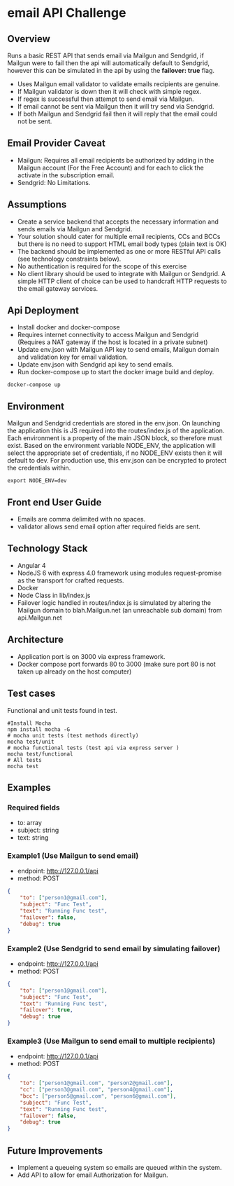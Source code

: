 # email API Challenge

## Overview
Runs a basic REST API that sends email via Mailgun and Sendgrid, if Mailgun were to fail then the api will automatically default to Sendgrid, however this can be simulated in the api by using the **failover: true** flag.

*  Uses Mailgun email validator to validate emails recipients are genuine.
*  If Mailgun validator is down then it will check with simple regex.
*  If regex is successful then attempt to send email via Mailgun.
*  If email cannot be sent via Mailgun then it will try send via Sendgrid.
*  If both Mailgun and Sendgrid fail then it will reply that the email could not be sent.

## Email Provider Caveat
* Mailgun: Requires all email recipients be authorized by adding in the Mailgun account (For the Free Account) and for each to click the activate in the subscription email.
* Sendgrid: No Limitations.

## Assumptions
* Create a service backend that accepts the necessary information and sends emails via Mailgun and Sendgrid.
* Your solution should cater for multiple email recipients, CCs and BCCs but there is no need to support HTML email body types (plain text is OK)
* The backend should be implemented as one or more RESTful API calls (see technology constraints below).
* No authentication is required for the scope of this exercise
* No client library should be used to integrate with Mailgun or Sendgrid. A simple HTTP client of choice can be used to handcraft HTTP requests to the email gateway services.

## Api Deployment
* Install docker and docker-compose
* Requires internet connectivity to access Mailgun and Sendgrid (Requires a NAT gateway if the host is located in a private subnet)
* Update env.json with Mailgun API key to send emails, Mailgun domain and validation key for email validation.
* Update env.json with Sendgrid api key to send emails.
* Run docker-compose up to start the docker image build and deploy.
```shell
docker-compose up
```

## Environment
Mailgun and Sendgrid credentials are stored in the env.json. On launching the application this is JS required into the routes/index.js of the application. Each environment is a property of the main JSON block, so therefore must exist. Based on the environment variable NODE_ENV, the application will select the appropriate set of credentials, if no NODE_ENV exists then it will default to dev. For production use, this env.json can be encrypted to protect the credentials within.
```shell
export NODE_ENV=dev
```
## Front end User Guide
* Emails are comma delimited with no spaces.
* validator allows send email option after required fields are sent.

## Technology Stack
* Angular 4
* NodeJS 6 with express 4.0 framework using modules request-promise as the transport for crafted requests.
* Docker
* Node Class in lib/index.js
* Failover logic handled in routes/index.js is simulated by altering the Mailgun domain to blah.Mailgun.net (an unreachable sub domain) from api.Mailgun.net

## Architecture
* Application port is on 3000 via express framework.
* Docker compose port forwards 80 to 3000 (make sure port 80 is not taken up already on the host computer)

## Test cases
Functional and unit tests found in test.
```shell
#Install Mocha
npm install mocha -G
# mocha unit tests (test methods directly)
mocha test/unit
# mocha functional tests (test api via express server )
mocha test/functional
# All tests
mocha test
```


## Examples
### Required fields
* to: array
* subject: string
* text: string

### Example1 (Use Mailgun to send email)
* endpoint: http://127.0.0.1/api
* method: POST
```json
{
	"to": ["person1@gmail.com"],
	"subject": "Func Test",
	"text": "Running Func test",
	"failover": false,
	"debug": true
}
```

### Example2 (Use Sendgrid to send email by simulating failover)
* endpoint: http://127.0.0.1/api
* method: POST
```json
{
	"to": ["person1@gmail.com"],
	"subject": "Func Test",
	"text": "Running Func test",
	"failover": true,
	"debug": true
}
```

### Example3 (Use Mailgun to send email to multiple recipients)
* endpoint: http://127.0.0.1/api
* method: POST
```json
{
	"to": ["person1@gmail.com", "person2@gmail.com"],
	"cc": ["person3@gmail.com", "person4@gmail.com"],
	"bcc": ["person5@gmail.com", "person6@gmail.com"],
	"subject": "Func Test",
	"text": "Running Func test",
	"failover": false,
	"debug": true
}
```
## Future Improvements
* Implement a queueing system so emails are queued within the system.
* Add API to allow for email Authorization for Mailgun.
